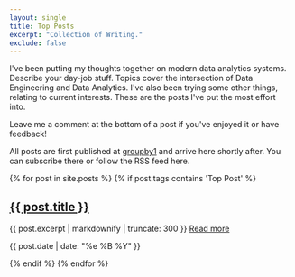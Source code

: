 ```yaml
---
layout: single
title: Top Posts
excerpt: "Collection of Writing."
exclude: false
---
```


I've been putting my thoughts together on modern data analytics systems.  Describe your day-job stuff. Topics cover the intersection of Data Engineering and Data Analytics. I've also been trying some other things, relating to current interests. These are the posts I've put the most effort into.

Leave me a comment at the bottom of a post if you've enjoyed it or have feedback!

All posts are first published at [groupby1](groupby1.substack.com/) and arrive here shortly after. You can subscribe there or follow the RSS feed here.




{% for post in site.posts %}
{% if post.tags contains 'Top Post' %}
  
  
<h2 class="archive-item-title" itemprop="headline">
    <a href="{{ post.url | relative_url }}" rel="permalink">{{ post.title }}</a>
</h2>
<p class="archive-item-excerpt" itemprop="description">{{ post.excerpt | markdownify |  truncate: 300 }} <a href="{{ post.url | relative_url }}" rel="permalink">Read more</a> </p>
<p class="archive-item-date"> <time datetime="{{ page.date | date_to_xmlschema }}">{{ post.date | date: "%e %B %Y" }}</time></p> 
  

{% endif %}
{% endfor %}